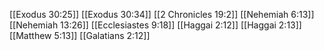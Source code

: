 [[Exodus 30:25]]
[[Exodus 30:34]]
[[2 Chronicles 19:2]]
[[Nehemiah 6:13]]
[[Nehemiah 13:26]]
[[Ecclesiastes 9:18]]
[[Haggai 2:12]]
[[Haggai 2:13]]
[[Matthew 5:13]]
[[Galatians 2:12]]
